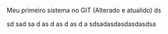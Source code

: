 Meu primeiro sistema no GIT (Alterado e atualido)
ds

sd
sad
sa
d
as
d
as
d
as
d
a
sdsadasdasdasdasdsa




